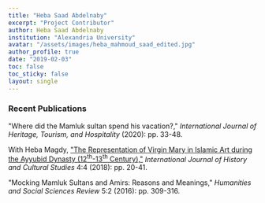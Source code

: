 ```yaml
---
title: "Heba Saad Abdelnaby"
excerpt: "Project Contributor"
author: Heba Saad Abdelnaby
institution: "Alexandria University"
avatar: "/assets/images/heba_mahmoud_saad_edited.jpg"
author_profile: true
date: "2019-02-03"
toc: false
toc_sticky: false
layout: single
---
```


### Recent Publications

"Where did the Mamluk sultan spend his vacation?," *International Journal of Heritage, Tourism, and Hospitality* (2020): pp. 33-48.

With Heba Magdy, ["The Representation of Virgin Mary in Islamic Art during the Ayyubid Dynasty (12<sup>th</sup>-13<sup>th</sup> Century),"](https://www.arcjournals.org/pdfs/ijhcs/v4-i4/2.pdf) *International Journal of History and Cultural Studies* 4:4 (2018): pp. 20-41.

"Mocking Mamluk Sultans and Amirs: Reasons and Meanings," *Humanities and Social Sciences Review* 5:2 (2016): pp. 309-316.
